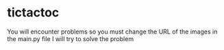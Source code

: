 # tictactoc
You will encounter problems so you must change the URL of the images in the main.py file
I will try to solve the problem
